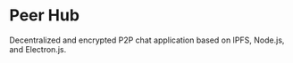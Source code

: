 # Peer Hub

Decentralized and encrypted P2P chat application based on IPFS, Node.js, and Electron.js. 
